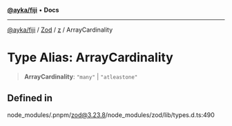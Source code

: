 [**@ayka/fiji**](../../../../../README.md) • **Docs**

***

[@ayka/fiji](../../../../../globals.md) / [Zod](../../../README.md) / [z](../README.md) / ArrayCardinality

# Type Alias: ArrayCardinality

> **ArrayCardinality**: `"many"` \| `"atleastone"`

## Defined in

node\_modules/.pnpm/zod@3.23.8/node\_modules/zod/lib/types.d.ts:490
